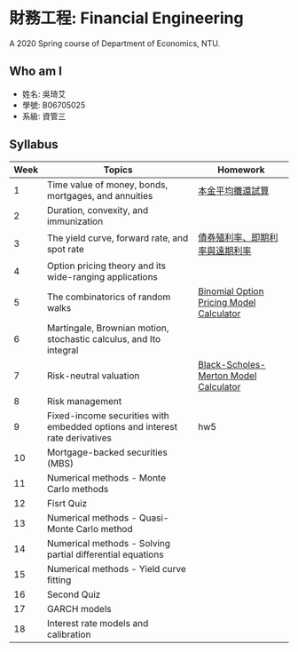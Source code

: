 # 財務工程: Financial Engineering

A 2020 Spring course of Department of Economics, NTU.

## Who am I

- 姓名: 吳琦艾
- 學號: B06705025
- 系級: 資管三

## Syllabus

| Week | Topics | Homework |
| ---- | ------ | -------- |
| 1 | Time value of money, bonds, mortgages, and annuities | [本金平均攤還試算](https://github.com/manamimebom/Financial_Engineering/tree/master/HW1)|
| 2 | Duration, convexity, and immunization |  |
| 3 | The yield curve, forward rate, and spot rate | [債券殖利率、即期利率與遠期利率](https://github.com/manamimebom/Financial_Engineering/tree/master/HW2)|
| 4 | Option pricing theory and its wide-ranging applications |  |
| 5 | The combinatorics of random walks | [Binomial Option Pricing Model Calculator](https://github.com/manamimebom/Financial_Engineering/tree/master/HW3) |
| 6 | Martingale, Brownian motion, stochastic calculus, and Ito integral |  |
| 7 | Risk-neutral valuation | [Black-Scholes-Merton Model Calculator](https://github.com/manamimebom/Financial_Engineering/tree/master/HW4) |
| 8 | Risk management |  |
| 9 | Fixed-income securities with embedded options and interest rate derivatives | hw5 |
| 10 | Mortgage-backed securities (MBS) |  |
| 11 | Numerical methods - Monte Carlo methods |  |
| 12 | Fisrt Quiz |  |
| 13 | Numerical methods - Quasi-Monte Carlo method |  |
| 14 | Numerical methods - Solving partial differential equations |  |
| 15 | Numerical methods - Yield curve fitting |  |
| 16 | Second Quiz |  |
| 17 | GARCH models |  |
| 18 | Interest rate models and calibration |  |
